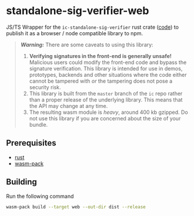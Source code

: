 # standalone-sig-verifier-web
JS/TS Wrapper for the `ic-standalone-sig-verifier` rust crate ([code](https://github.com/dfinity/ic/tree/master/rs/crypto/standalone-sig-verifier)) to publish it as a browser / node compatible library to npm.

> _**Warning:**_ There are some caveats to using this library:
> 1. **Verifying signatures in the front-end is generally unsafe!** Malicious users could modify the front-end code and bypass the signature verification. This library is intended for use in demos, prototypes, backends and other situations where the code either cannot be tampered with _or_ the tampering does not pose a security risk.
> 2. This library is built from the `master` branch of the `ic` repo rather than a proper release of the underlying library. This means that the API may change at any time.
> 3. The resulting wasm module is _heavy_, around 400 kb gzipped. Do not use this library if you are concerned about the size of your bundle.


## Prerequisites

- [rust](https://www.rust-lang.org)
- [wasm-pack](https://github.com/rustwasm/wasm-pack)

## Building
Run the following command
```bash
wasm-pack build --target web --out-dir dist --release
```
